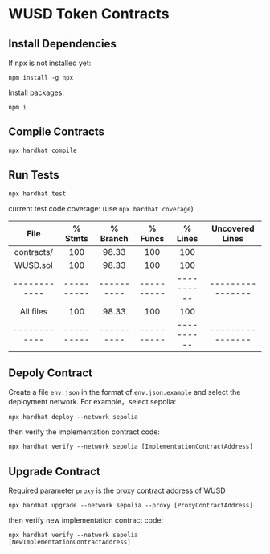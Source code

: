 # WUSD Token Contracts

## Install Dependencies
If npx is not installed yet:

`npm install -g npx`

Install packages:

`npm i`

## Compile Contracts
`npx hardhat compile`

## Run Tests
`npx hardhat test`

current test code coverage: (use `npx hardhat coverage`)

| File         | % Stmts     | % Branch    | % Funcs     | % Lines     | Uncovered Lines |
|:------------:|:-----------:|:-----------:|:-----------:|:-----------:|:---------------:|
| contracts/   | 100         | 98.33       | 100         | 100         |                 |
| WUSD.sol     | 100         | 98.33       | 100         | 100         |                 |
------------|----------|----------|----------|----------|----------------|
| All files    | 100         | 98.33       | 100         | 100         |                 |
------------|----------|----------|----------|----------|----------------|


## Depoly Contract
Create a file `env.json` in the format of `env.json.example` and select the deployment network.
For example，select sepolia:

`npx hardhat deploy --network sepolia`

then verify the implementation contract code:

`npx hardhat verify --network sepolia [ImplementationContractAddress]`

## Upgrade Contract
Required parameter `proxy` is the proxy contract address of WUSD

`npx hardhat upgrade --network sepolia --proxy [ProxyContractAddress]`

then verify new implementation contract code:

`npx hardhat verify --network sepolia [NewImplementationContractAddress]`
